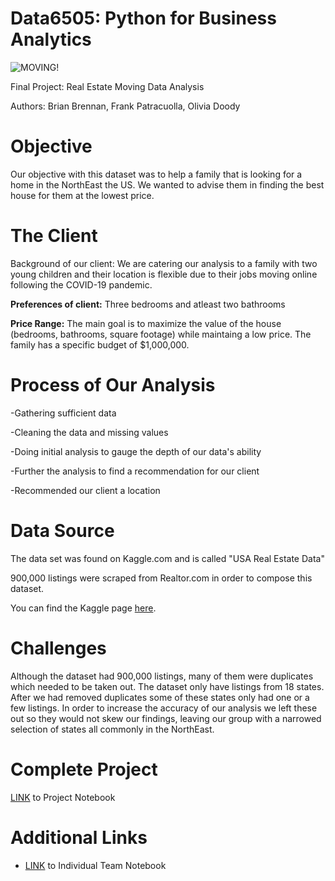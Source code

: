 # Data6505: Python for Business Analytics 
![MOVING!](https://media.istockphoto.com/id/1288083160/vector/happy-family-moving-into-new-house-flat-vector-illustration.jpg?s=170667a&w=0&k=20&c=6Q9wfa-kTLMxk6O_8D1pTmyaBDQzTbICXpSv7TtWo3g=)

Final Project: Real Estate Moving Data Analysis

Authors: Brian Brennan, Frank Patracuolla, Olivia Doody
 
 # Objective
  Our objective with this dataset was to help a family that is looking for a home in the NorthEast the US. We wanted to advise them in finding the best house for them at the lowest price.
  
 # The Client
  Background of our client:
     We are catering our analysis to a family with two young children and their location is flexible due to their jobs moving online following the COVID-19 pandemic. 

**Preferences of client:** Three bedrooms and atleast two bathrooms
   
   **Price Range:** The main goal is to maximize the value of the house (bedrooms, bathrooms, square footage) while maintaing a low price. The family has a specific budget of $1,000,000.

# Process of Our Analysis
-Gathering sufficient data

-Cleaning the data and missing values

-Doing initial analysis to gauge the depth of our data's ability

-Further the analysis to find a recommendation for our client

-Recommended our client a location
# Data Source
 The data set was found on Kaggle.com and is called "USA Real Estate Data"
 
 900,000 listings were scraped from Realtor.com in order to compose this dataset. 
 
 You can find the Kaggle page [here](https://www.kaggle.com/datasets/ahmedshahriarsakib/usa-real-estate-dataset?select=realtor-data.csv).

# Challenges 
  Although the dataset had 900,000 listings, many of them were duplicates which needed to be taken out. The dataset only have listings from 18 states. After we had removed duplicates some of these states only had one or a few listings. In order to increase the accuracy of our analysis we left these out so they would not skew our findings, leaving our group with a narrowed selection of states all commonly in the NorthEast.

# Complete Project
[LINK](https://github.com/oadoody/Data6505RealEstate/blob/main/Find_A_Home.ipynb) to Project Notebook 

# Additional Links
- [LINK](https://colab.research.google.com/drive/10BzXZmXh5odliQHxNUAhDrbUJEwI6RQ2?usp=sharing) to Individual Team Notebook

